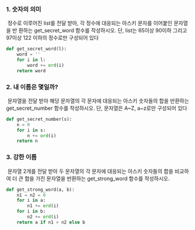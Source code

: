 ### 1. 숫자의 의미

​		정수로 이루어진 list를 전달 받아, 각 정수에 대응되는 아스키 문자를 이어붙인 문자열을 반		환하는 get_secret_word 함수를 작성하시오. 단, list는 65이상 90이하 그리고 97이상 122		이하의 정수로만 구성되어 있다

```python
def get_secret_word(l):
    word = ''
    for i in l:
        word += ord(i)
    return word
```



### 2. 내 이름은 몇일까?

​		문자열을 전달 받아 해당 문자열의 각 문자에 대응되는 아스키 숫자들의 합을 반환하는 		get_secret_number 함수를 작성하시오. 단, 문자열은 A~Z, a~z로만 구성되어 있다

```python
def get_secret_number(s):
    n = 0
    for i in s:
        n += ord(i)
    return n
```



### 3. 강한 이름

​		문자열 2개를 전달 받아 두 문자열의 각 문자에 대응되는 아스키 숫자들의 합을 비교하 여 		더 큰 합을 가진 문자열을 반환하는 get_strong_word 함수를 작성하시오.

```python
def get_strong_word(a, b):
    n1 = n2 = 0
    for i in a:
        n1 += ord(i)
    for i in b:
        n2 += ord(i)
    return a if n1 > n2 else b
```


